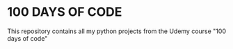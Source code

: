 # 100 DAYS OF CODE

This repository contains all my python projects from the Udemy course "100 days of code"
